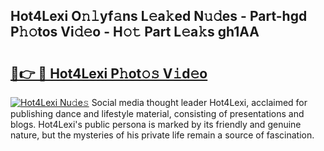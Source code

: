 ## Hot4Lexi O𝚗𝚕yf𝚊ns L𝚎a𝚔ed N𝚞𝚍es - Part-hgd P𝚑𝚘tos Vi𝚍𝚎o - H𝚘𝚝 Part L𝚎a𝚔s gh1AA

# <h2><a href="http://kf4fr4f.oniu.top/?m=Hot4Lexi">🔗👉 🔴 Hot4Lexi P𝚑ot𝚘𝚜 V𝚒d𝚎o</a></h2>

[![Hot4Lexi Nu𝚍e𝚜](https://i.imgur.com/0qMVB7G.gif)](http://kf4fr4f.oniu.top/?m=Hot4Lexi)
Social media thought leader Hot4Lexi, acclaimed for publishing dance and lifestyle material, consisting of presentations and blogs. Hot4Lexi's public persona is marked by its friendly and genuine nature, but the mysteries of his private life remain a source of fascination.  
